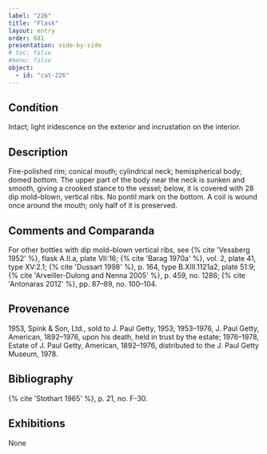```yaml
---
label: "226"
title: "Flask"
layout: entry
order: 681
presentation: side-by-side
# toc: false
#menu: false 
object:
  - id: "cat-226"
---
```


## Condition

Intact; light iridescence on the exterior and incrustation on the interior.

## Description

Fire-polished rim; conical mouth; cylindrical neck; hemispherical body; domed bottom. The upper part of the body near the neck is sunken and smooth, giving a crooked stance to the vessel; below, it is covered with 28 dip mold–blown, vertical ribs. No pontil mark on the bottom. A coil is wound once around the mouth; only half of it is preserved.

## Comments and Comparanda

For other bottles with dip mold–blown vertical ribs, see {% cite 'Vessberg 1952' %}, flask A.II.a, plate VII:16; {% cite 'Barag 1970a' %}, vol. 2, plate 41, type XV:2.1; {% cite 'Dussart 1998' %}, p. 164, type B.XIII.1121a2, plate 51:9; {% cite 'Arveiller-Dulong and Nenna 2005' %}, p. 459, no. 1286; {% cite 'Antonaras 2012' %}, pp. 87–89, no. 100–104.

## Provenance

1953, Spink & Son, Ltd., sold to J. Paul Getty, 1953; 1953–1976, J. Paul Getty, American, 1892–1976, upon his death, held in trust by the estate; 1976–1978, Estate of J. Paul Getty, American, 1892–1976, distributed to the J. Paul Getty Museum, 1978.

## Bibliography

{% cite 'Stothart 1965' %}, p. 21, no. F-30.

## Exhibitions

None